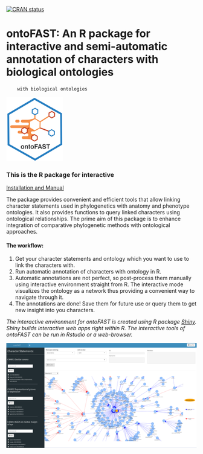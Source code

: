 [![CRAN status](https://www.r-pkg.org/badges/version/ontoFAST)](https://CRAN.R-project.org/package=ontoFAST)

# ontoFAST: An R package for interactive and semi-automatic annotation of characters with biological ontologies
        with biological ontologies
 <p align="left">
  <img src="https://github.com/sergeitarasov/ontoFAST/blob/master/test/Icon_ontofast_new.png" width="150" title="hover text">
</p> 

### This is the R package for interactive

[Installation and Manual](https://github.com/sergeitarasov/ontoFAST/wiki)

The package provides convenient and efficient tools that allow linking character statements used in phylogenetics with anatomy and phenotype ontologies. It also provides functions to query linked characters using ontological relationships. The prime aim of this package is to enhance integration of comparative phylogenetic methods with ontological approaches.

#### The workflow:
1. Get your character statements and ontology which you want to use to link the characters with.
2. Run automatic annotation of characters with ontology in R.
3. Automatic annotations are not perfect, so post-process them manually using interactive environment straight from R. The interactive mode visualizes the ontology as a network thus providing a convenient way to navigate through it.
4. The annotations are done! Save them for future use or query them to get new insight into you characters.

*The interactive environment for ontoFAST is created using R package [Shiny](https://shiny.rstudio.com/). Shiny builds interactive web apps right within R. The interactive tools of ontoFAST can be run in Rstudio or a web-browser.*

![ontoFAST in interactive mode](https://raw.githubusercontent.com/sergeitarasov/ontoFAST/master/test/ontoFAST.png)
